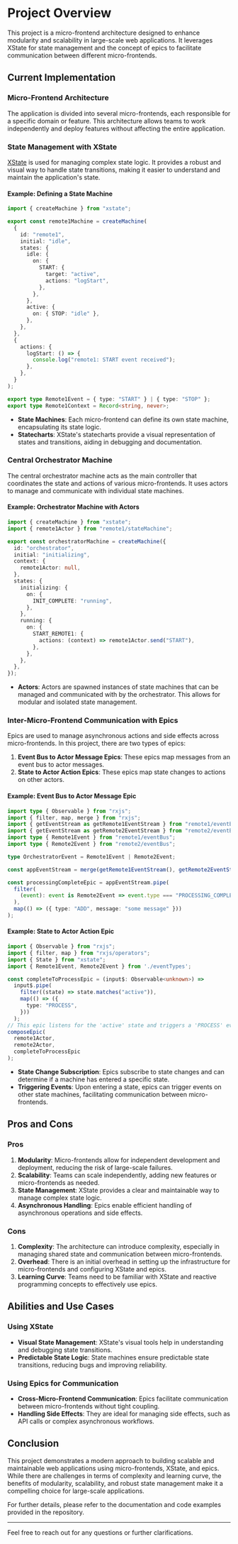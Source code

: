 # Project Overview

This project is a micro-frontend architecture designed to enhance modularity and scalability in large-scale web applications. It leverages XState for state management and the concept of epics to facilitate communication between different micro-frontends.

## Current Implementation

### Micro-Frontend Architecture

The application is divided into several micro-frontends, each responsible for a specific domain or feature. This architecture allows teams to work independently and deploy features without affecting the entire application.

### State Management with XState

[XState](https://xstate.js.org/) is used for managing complex state logic. It provides a robust and visual way to handle state transitions, making it easier to understand and maintain the application's state.

#### Example: Defining a State Machine

```typescript
import { createMachine } from "xstate";

export const remote1Machine = createMachine(
  {
    id: "remote1",
    initial: "idle",
    states: {
      idle: {
        on: {
          START: {
            target: "active",
            actions: "logStart",
          },
        },
      },
      active: {
        on: { STOP: "idle" },
      },
    },
  },
  {
    actions: {
      logStart: () => {
        console.log("remote1: START event received");
      },
    },
  }
);

export type Remote1Event = { type: "START" } | { type: "STOP" };
export type Remote1Context = Record<string, never>;
```

- **State Machines**: Each micro-frontend can define its own state machine, encapsulating its state logic.
- **Statecharts**: XState's statecharts provide a visual representation of states and transitions, aiding in debugging and documentation.

### Central Orchestrator Machine

The central orchestrator machine acts as the main controller that coordinates the state and actions of various micro-frontends. It uses actors to manage and communicate with individual state machines.

#### Example: Orchestrator Machine with Actors

```typescript
import { createMachine } from "xstate";
import { remote1Actor } from "remote1/stateMachine";

export const orchestratorMachine = createMachine({
  id: "orchestrator",
  initial: "initializing",
  context: {
    remote1Actor: null,
  },
  states: {
    initializing: {
      on: {
        INIT_COMPLETE: "running",
      },
    },
    running: {
      on: {
        START_REMOTE1: {
          actions: (context) => remote1Actor.send("START"),
        },
      },
    },
  },
});
```

- **Actors**: Actors are spawned instances of state machines that can be managed and communicated with by the orchestrator. This allows for modular and isolated state management.

### Inter-Micro-Frontend Communication with Epics

Epics are used to manage asynchronous actions and side effects across micro-frontends. In this project, there are two types of epics:

1. **Event Bus to Actor Message Epics**: These epics map messages from an event bus to actor messages.
2. **State to Actor Action Epics**: These epics map state changes to actions on other actors.

#### Example: Event Bus to Actor Message Epic

```typescript
import type { Observable } from "rxjs";
import { filter, map, merge } from "rxjs";
import { getEventStream as getRemote1EventStream } from "remote1/eventBus";
import { getEventStream as getRemote2EventStream } from "remote2/eventBus";
import type { Remote1Event } from "remote1/eventBus";
import type { Remote2Event } from "remote2/eventBus";

type OrchestratorEvent = Remote1Event | Remote2Event;

const appEventStream = merge(getRemote1EventStream(), getRemote2EventStream());

const processingCompleteEpic = appEventStream.pipe(
  filter(
    (event): event is Remote2Event => event.type === "PROCESSING_COMPLETE"
  ),
  map(() => ({ type: "ADD", message: "some message" }))
);

```

#### Example: State to Actor Action Epic

```typescript
import { Observable } from "rxjs";
import { filter, map } from "rxjs/operators";
import { State } from "xstate";
import { Remote1Event, Remote2Event } from './eventTypes';

const completeToProcessEpic = (input$: Observable<unknown>) =>
  input$.pipe(
    filter((state) => state.matches("active")),
    map(() => ({
      type: "PROCESS",
    }))
  );
// This epic listens for the 'active' state and triggers a 'PROCESS' event on another machine
composeEpic(
  remote1Actor,
  remote2Actor,
  completeToProcessEpic
);
```

- **State Change Subscription**: Epics subscribe to state changes and can determine if a machine has entered a specific state.
- **Triggering Events**: Upon entering a state, epics can trigger events on other state machines, facilitating communication between micro-frontends.

## Pros and Cons

### Pros

1. **Modularity**: Micro-frontends allow for independent development and deployment, reducing the risk of large-scale failures.
2. **Scalability**: Teams can scale independently, adding new features or micro-frontends as needed.
3. **State Management**: XState provides a clear and maintainable way to manage complex state logic.
4. **Asynchronous Handling**: Epics enable efficient handling of asynchronous operations and side effects.

### Cons

1. **Complexity**: The architecture can introduce complexity, especially in managing shared state and communication between micro-frontends.
2. **Overhead**: There is an initial overhead in setting up the infrastructure for micro-frontends and configuring XState and epics.
3. **Learning Curve**: Teams need to be familiar with XState and reactive programming concepts to effectively use epics.

## Abilities and Use Cases

### Using XState

- **Visual State Management**: XState's visual tools help in understanding and debugging state transitions.
- **Predictable State Logic**: State machines ensure predictable state transitions, reducing bugs and improving reliability.

### Using Epics for Communication

- **Cross-Micro-Frontend Communication**: Epics facilitate communication between micro-frontends without tight coupling.
- **Handling Side Effects**: They are ideal for managing side effects, such as API calls or complex asynchronous workflows.

## Conclusion

This project demonstrates a modern approach to building scalable and maintainable web applications using micro-frontends, XState, and epics. While there are challenges in terms of complexity and learning curve, the benefits of modularity, scalability, and robust state management make it a compelling choice for large-scale applications.

For further details, please refer to the documentation and code examples provided in the repository.

---

Feel free to reach out for any questions or further clarifications.
